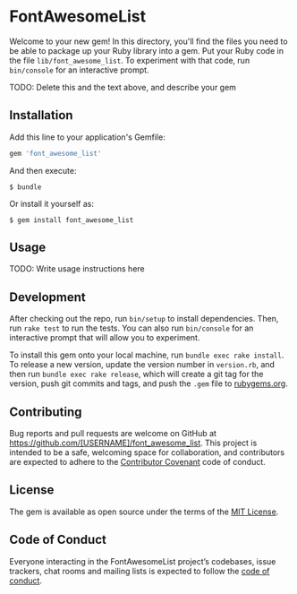 # FontAwesomeList

Welcome to your new gem! In this directory, you'll find the files you need to be able to package up your Ruby library into a gem. Put your Ruby code in the file `lib/font_awesome_list`. To experiment with that code, run `bin/console` for an interactive prompt.

TODO: Delete this and the text above, and describe your gem

## Installation

Add this line to your application's Gemfile:

```ruby
gem 'font_awesome_list'
```

And then execute:

    $ bundle

Or install it yourself as:

    $ gem install font_awesome_list

## Usage

TODO: Write usage instructions here

## Development

After checking out the repo, run `bin/setup` to install dependencies. Then, run `rake test` to run the tests. You can also run `bin/console` for an interactive prompt that will allow you to experiment.

To install this gem onto your local machine, run `bundle exec rake install`. To release a new version, update the version number in `version.rb`, and then run `bundle exec rake release`, which will create a git tag for the version, push git commits and tags, and push the `.gem` file to [rubygems.org](https://rubygems.org).

## Contributing

Bug reports and pull requests are welcome on GitHub at https://github.com/[USERNAME]/font_awesome_list. This project is intended to be a safe, welcoming space for collaboration, and contributors are expected to adhere to the [Contributor Covenant](http://contributor-covenant.org) code of conduct.

## License

The gem is available as open source under the terms of the [MIT License](https://opensource.org/licenses/MIT).

## Code of Conduct

Everyone interacting in the FontAwesomeList project’s codebases, issue trackers, chat rooms and mailing lists is expected to follow the [code of conduct](https://github.com/[USERNAME]/font_awesome_list/blob/master/CODE_OF_CONDUCT.md).
